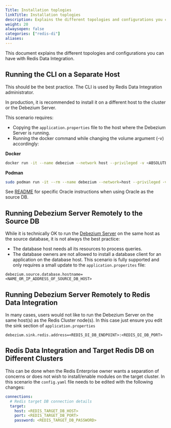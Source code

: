 ```yaml
---
Title: Installation toplogies
linkTitle: Installation toplogies
description: Explains the different topologies and configurations you can have with Redis Data Integration.
weight: 20
alwaysopen: false
categories: ["redis-di"]
aliases: 
---
```


This document explains the different topologies and configurations you can have with Redis Data Integration.

## Running the CLI on a Separate Host

This should be the best practice. The CLI is used by Redis Data Integration administrator.

In production, it is recommended to install it on a different host to the cluster or the Debezium Server.

This scenario requires:

- Copying the `application.properties` file to the host where the Debezium Server is running.
- Running the docker command while changing the volume argument (-v) accordingly:

**Docker**

```bash
docker run -it --name debezium --network host --privileged -v <ABSOLUTE_PATH_TO_APPLICATION_PROPERTIES>:/debezium/conf debezium/server
```

**Podman**

```bash
sudo podman run -it --rm --name debezium --network=host --privileged -v <ABSOLUTE_PATH_TO_APPLICATION_PROPERTIES>:/debezium/conf debezium/server
```

See [README](debezium-server-deployment.md#oracle) for specific Oracle instructions when using Oracle as the source DB.

## Running Debezium Server Remotely to the Source DB

While it is technically OK to run the [Debezium Server](https://debezium.io/documentation/reference/stable/operations/debezium-server.html) on the same host as the source database, it is not always the best practice:

- The database host needs all its resources to process queries.
- The database owners are not allowed to install a database client for an application on the database host. This scenario is fully supported and only requires a small update to the `application.properites` file:

```properties
debezium.source.database.hostname=<NAME_OR_IP_ADDRESS_OF_SOURCE_DB_HOST>
```

## Running Debezium Server Remotely to Redis Data Integration

In many cases, users would not like to run the Debezium Server on the same host(s) as the Redis Cluster node(s). In this case just ensure you edit the sink section of `application.properties`

```properties
debezium.sink.redis.address=<REDIS_DI_DB_ENDPOINT>:<REDIS_DI_DB_PORT>
```

## Redis Data Integration and Target Redis DB on Different Clusters

This can be done when the Redis Enterprise owner wants a separation of concerns or does not wish to install/enable modules on the target cluster. In this scenario the `config.yaml` file needs to be edited with the following changes:

```yaml
connections:
  # Redis target DB connection details
  target:
    host: <REDIS_TARGET_DB_HOST>
    port: <REDIS_TARGET_DB_PORT>
    password: <REDIS_TARGET_DB_PASSWORD>
```
